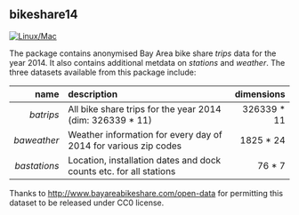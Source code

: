 ## bikeshare14

[![Linux/Mac](https://travis-ci.org/arunsrinivasan/bikeshare14.svg?branch=master)](https://travis-ci.org/arunsrinivasan/bikeshare14.svg?branch=master)

The package contains anonymised Bay Area bike share *trips* data for the year 2014. It also contains additional metdata on *stations* and *weather*. The three datasets available from this package include:

| name          | description                                                         | dimensions  |
| ------------: | :------------------------------------------------------------------ | ----------: |
| *batrips*     | All bike share trips for the year 2014 (dim: 326339 * 11)           | 326339 * 11 |
| *baweather*   | Weather information for every day of 2014 for various zip codes     | 1825 * 24   |
| *bastations*  | Location, installation dates and dock counts etc. for all stations  | 76 * 7      |

Thanks to http://www.bayareabikeshare.com/open-data for permitting this dataset to be released under CC0 license.
